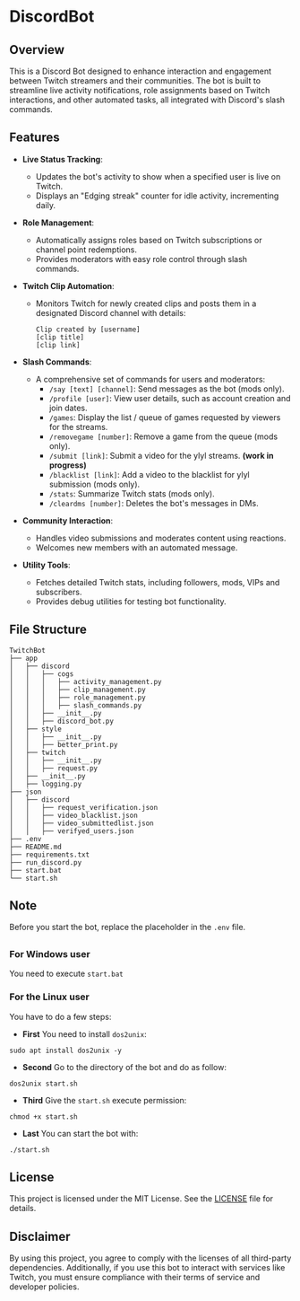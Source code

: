 # DiscordBot

## Overview

This is a Discord Bot designed to enhance interaction and engagement between Twitch streamers and their communities. The bot is built to streamline live activity notifications, role assignments based on Twitch interactions, and other automated tasks, all integrated with Discord's slash commands.

## Features

- **Live Status Tracking**:

  - Updates the bot's activity to show when a specified user is live on Twitch.
  - Displays an "Edging streak" counter for idle activity, incrementing daily.

- **Role Management**:

  - Automatically assigns roles based on Twitch subscriptions or channel point redemptions.
  - Provides moderators with easy role control through slash commands.

- **Twitch Clip Automation**:

  - Monitors Twitch for newly created clips and posts them in a designated Discord channel with details:
    ```
    Clip created by [username]
    [clip title]
    [clip link]
    ```

- **Slash Commands**:

  - A comprehensive set of commands for users and moderators:
    - `/say [text] [channel]`: Send messages as the bot (mods only).
    - `/profile [user]`: View user details, such as account creation and join dates.
    - `/games`: Display the list / queue of games requested by viewers for the streams.
    - `/removegame [number]`: Remove a game from the queue (mods only).
    - `/submit [link]`: Submit a video for the ylyl streams. **(work in progress)**
    - `/blacklist [link]`: Add a video to the blacklist for ylyl submission (mods only).
    - `/stats`: Summarize Twitch stats (mods only).
    - `/cleardms [number]`: Deletes the bot's messages in DMs.

- **Community Interaction**:

  - Handles video submissions and moderates content using reactions.
  - Welcomes new members with an automated message.

- **Utility Tools**:

  - Fetches detailed Twitch stats, including followers, mods, VIPs and subscribers.
  - Provides debug utilities for testing bot functionality.

## File Structure

```
TwitchBot
├── app
│   ├── discord
│   │   ├── cogs
│   │   │   ├── activity_management.py
│   │   │   ├── clip_management.py
│   │   │   ├── role_management.py
│   │   │   ├── slash_commands.py
│   │   ├── __init__.py
│   │   ├── discord_bot.py
│   ├── style
│   │   ├── __init__.py
│   │   ├── better_print.py 
│   ├── twitch
│   │   ├── __init__.py
│   │   ├── request.py 
│   ├── __init__.py
│   ├── logging.py
├── json
│   ├── discord
│   │   ├── request_verification.json
│   │   ├── video_blacklist.json
│   │   ├── video_submittedlist.json
│   │   ├── verifyed_users.json
├── .env
├── README.md
├── requirements.txt
├── run_discord.py
├── start.bat
└── start.sh
```

## Note

Before you start the bot, replace the placeholder in the `.env` file.

##

### For Windows user

You need to execute `start.bat`

### For the Linux user

 You have to do a few steps:

- **First**
You need to install `dos2unix`:
```
sudo apt install dos2unix -y
```

- **Second**
Go to the directory of the bot and do as follow:
```
dos2unix start.sh
```

- **Third**
Give the `start.sh` execute permission:
```
chmod +x start.sh
```

- **Last**
You can start the bot with:
```
./start.sh
```

## License
This project is licensed under the MIT License. See the [LICENSE](LICENSE) file for details.

## Disclaimer
By using this project, you agree to comply with the licenses of all third-party dependencies. Additionally, if you use this bot to interact with services like Twitch, you must ensure compliance with their terms of service and developer policies.
